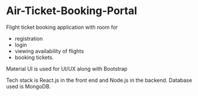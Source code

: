 # Air-Ticket-Booking-Portal

Flight ticket booking application with room for 

- registration
- login
- viewing availability of flights
- booking tickets. 

Material UI is used for UI/UX along with Bootstrap 

Tech stack is React.js in the front end and Node.js in the backend. Database used is MongoDB.
